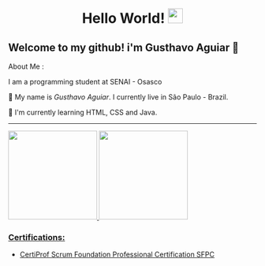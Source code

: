 <h1 align="center">
  Hello World!
  <img src="https://media.giphy.com/media/hvRJCLFzcasrR4ia7z/giphy.gif" width="30"/>
</h1>

## Welcome to my github! i'm Gusthavo Aguiar 👋

About Me :

I am a programming student at SENAI - Osasco 

🌱 My name is _Gusthavo Aguiar_. I currently live in São Paulo - Brazil.

🔭 I'm currently learning HTML, CSS and Java.

---

<div>
<a href="https://github.com/gusthavoaguiar">
<img height="180em" src="https://github-readme-stats.vercel.app/api/top-langs/?username=gusthavoaguiar&layout=compact&langs_count=7&theme=dracula"/>
<img height="180em" src="https://github-readme-stats.vercel.app/api?username=gusthavoaguiar&show_icons=true&theme=dracula&include_all_commits=true&count_private=true"/>
</div>

### Certifications:

- CertiProf Scrum Foundation Professional Certification SFPC
